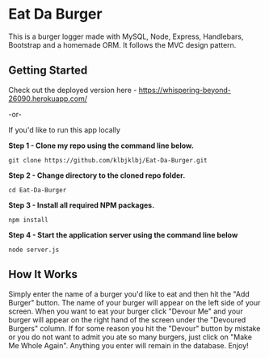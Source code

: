 # Eat Da Burger

This is a burger logger made with MySQL, Node, Express, Handlebars, Bootstrap and a homemade ORM. It follows the MVC design pattern.

## Getting Started

Check out the deployed version here - https://whispering-beyond-26090.herokuapp.com/   

-or-

If you'd like to run this app locally 

**Step 1 - Clone my repo using the command line below.**
```
git clone https://github.com/klbjklbj/Eat-Da-Burger.git
```
**Step 2 - Change directory to the cloned repo folder.**
```
cd Eat-Da-Burger
```
**Step 3 - Install all required NPM packages.**
```
npm install
```
**Step 4 - Start the application server using the command line below**
```
node server.js
```
## How It Works

Simply enter the name of a burger you'd like to eat and then hit the "Add Burger" button.  The name of your burger will appear on the left side of your screen. When you want to eat your burger click "Devour Me" and your burger will appear on the right hand of the screen under the "Devoured Burgers" column. If for some reason you hit the "Devour" button by mistake or you do not want to admit you ate so many burgers, just click on "Make Me Whole Again".  Anything you enter will remain in the database.  Enjoy!


 
